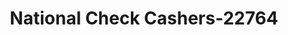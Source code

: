 ---
f_zip-code: 43123
f_state-code: OH
title: National Check Cashers-22764
f_phone: 614-539-9700
f_city-only: Grove City
f_address: 3967 Hoover Rd at Stringtom Rd Grove City
f_location-unique-id: '22764'
slug: national-check-cashers-22764
updated-on: '2024-05-30T13:46:58.046Z'
created-on: '2024-05-30T13:36:59.803Z'
published-on: '2024-05-30T13:54:32.469Z'
f_city-state: cms/city/grove-city-oh.md
f_company: cms/company/national-check-cashers.md
f_state: cms/state/ohio.md
layout: '[payday-loan].html'
tags: payday-loan
---
